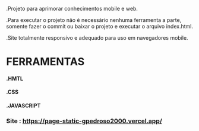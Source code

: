 .Projeto para aprimorar conhecimentos mobile e web.

.Para executar o projeto não é necessário nenhuma ferramenta a parte, somente fazer o commit ou baixar o projeto e executar o arquivo index.html.

.Site totalmente responsivo e adequado para uso em navegadores mobile.

# FERRAMENTAS

#### .HMTL
#### .CSS
#### .JAVASCRIPT

### Site : https://page-static-gpedroso2000.vercel.app/

